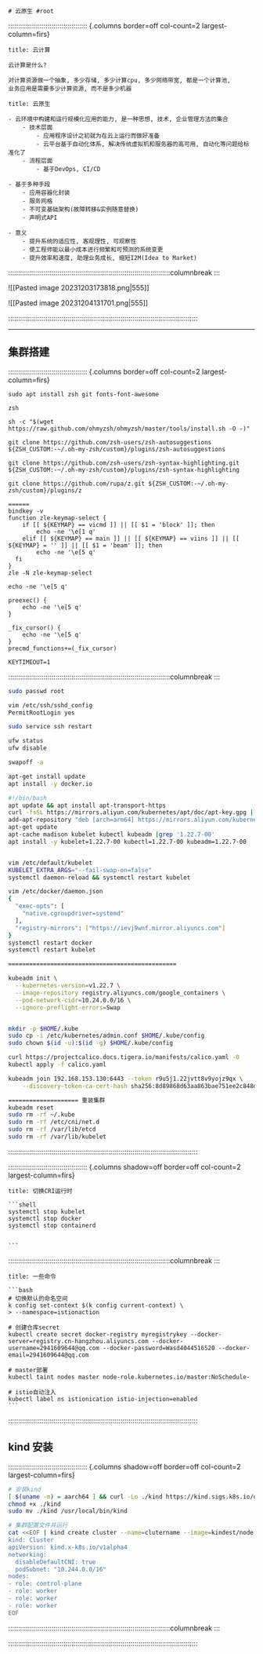 	# 云原生 #root 

:::::::::::::::::::::::::::::::::::::::: {.columns border=off col-count=2 largest-column=firs}

~~~ad-danger
title: 云计算

云计算是什么? 

对计算资源做一个抽象, 多少存储, 多少计算cpu, 多少网络带宽, 都是一个计算池, 
业务应用是需要多少计算资源, 而不是多少机器
~~~


~~~ad-note
title: 云原生

- 云环境中构建和运行规模化应用的能力, 是一种思想, 技术, 企业管理方法的集合
	- 技术层面
		- 应用程序设计之初就为在云上运行而做好准备
		- 云平台基于自动化体系, 解决传统虚拟机和服务器的高可用, 自动化等问题给标准化了
	- 流程层面
		- 基于DevOps, CI/CD

- 基于多种手段
	- 应用容器化封装
	- 服务网格
	- 不可变基础架构(故障转移&实例随意替换)
	- 声明式API

- 意义
	- 提升系统的适应性, 客观理性, 可观察性
	- 使工程师能以最小成本进行频繁和可预测的系统变更
	- 提升效率和速度, 助理业务成长, 缩短I2M(Idea to Market)
~~~

::::::::::::::::::::::::::::::::::::::::::::::::::::::::::::::::::::::::::::::::::columnbreak
:::

![[Pasted image 20231203173818.png|555]]

![[Pasted image 20231204131701.png|555]]

::::::::::::::::::::::::::::::::::::::::::::::::::::::::::::::::::::::::::::::::::::::::::::::::

---

## 集群搭建
:::::::::::::::::::::::::::::::::::::::: {.columns border=off col-count=2 largest-column=firs}

```shell
sudo apt install zsh git fonts-font-awesome

zsh 

sh -c "$(wget https://raw.github.com/ohmyzsh/ohmyzsh/master/tools/install.sh -O -)"

git clone https://github.com/zsh-users/zsh-autosuggestions ${ZSH_CUSTOM:-~/.oh-my-zsh/custom}/plugins/zsh-autosuggestions

git clone https://github.com/zsh-users/zsh-syntax-highlighting.git ${ZSH_CUSTOM:-~/.oh-my-zsh/custom}/plugins/zsh-syntax-highlighting

git clone https://github.com/rupa/z.git ${ZSH_CUSTOM:-~/.oh-my-zsh/custom}/plugins/z

======
bindkey -v	
function zle-keymap-select {
	if [[ ${KEYMAP} == vicmd ]] || [[ $1 = 'block' ]]; then
		echo -ne '\e[1 q'
	elif [[ ${KEYMAP} == main ]] || [[ ${KEYMAP} == viins ]] || [[ ${KEYMAP} = '' ]] || [[ $1 = 'beam' ]]; then
		echo -ne '\e[5 q'
  fi
}
zle -N zle-keymap-select

echo -ne '\e[5 q'

preexec() {
	echo -ne '\e[5 q'
}

_fix_cursor() {
	echo -ne '\e[5 q'
}
precmd_functions+=(_fix_cursor)

KEYTIMEOUT=1
```

::::::::::::::::::::::::::::::::::::::::::::::::::::::::::::::::::::::::::::::::::columnbreak
:::

```bash
sudo passwd root

vim /etc/ssh/sshd_config
PermitRootLogin yes

sudo service ssh restart 

ufw status 
ufw disable

swapoff -a

apt-get install update
apt install -y docker.io

#!/bin/bash
apt update && apt install apt-transport-https
curl -fsSL https://mirrors.aliyun.com/kubernetes/apt/doc/apt-key.gpg | apt-key add -
add-apt-repository "deb [arch=arm64] https://mirrors.aliyun.com/kubernetes/apt/ kubernetes-xenial main"
apt-get update
apt-cache madison kubelet kubectl kubeadm |grep '1.22.7-00' 
apt install -y kubelet=1.22.7-00 kubectl=1.22.7-00 kubeadm=1.22.7-00


vim /etc/default/kubelet
KUBELET_EXTRA_ARGS="--fail-swap-on=false"
systemctl daemon-reload && systemctl restart kubelet

vim /etc/docker/daemon.json
{
  "exec-opts": [
    "native.cgroupdriver=systemd"
  ], 
  "registry-mirrors": ["https://ievj9wnf.mirror.aliyuncs.com"] 
}
systemctl restart docker
systemctl restart kubelet

================================================

kubeadm init \
  --kubernetes-version=v1.22.7 \
  --image-repository registry.aliyuncs.com/google_containers \
  --pod-network-cidr=10.24.0.0/16 \
  --ignore-preflight-errors=Swap


mkdir -p $HOME/.kube
sudo cp -i /etc/kubernetes/admin.conf $HOME/.kube/config
sudo chown $(id -u):$(id -g) $HOME/.kube/config

curl https://projectcalico.docs.tigera.io/manifests/calico.yaml -O
kubectl apply -f calico.yaml

kubeadm join 192.168.153.130:6443 --token r9u5j1.22jvtt8v9yojz9qx \
    --discovery-token-ca-cert-hash sha256:8d89868d63aa863bae751ee2c848d8417ca7e464ee905afa99a15fb15a680191

==================== 重装集群
kubeadm reset
sudo rm -rf ~/.kube
sudo rm -rf /etc/cni/net.d
sudo rm -rf /var/lib/etcd
sudo rm -rf /var/lib/kubelet
```


::::::::::::::::::::::::::::::::::::::::::::::::::::::::::::::::::::::::::::::::::::::::::::::::

:::::::::::::::::::::::::::::::::::::::: {.columns shadow=off border=off col-count=2 largest-column=firs}

~~~ad-primary
title: 切换CRI运行时

```shell
systemctl stop kubelet
systemctl stop docker
systemctl stop containerd


```
~~~

::::::::::::::::::::::::::::::::::::::::::::::::::::::::::::::::::::::::::::::::::columnbreak
:::

~~~ad-danger
title: 一些命令

```bash
# 切换默认的命名空间
k config set-context $(k config current-context) \
> --namespace=istionaction

# 创建仓库secret
kubectl create secret docker-registry myregistrykey --docker-server=registry.cn-hangzhou.aliyuncs.com --docker-username=2941609644@qq.com --docker-password=Wasd4044516520 --docker-email=2941609644@qq.com

# master部署
kubectl taint nodes master node-role.kubernetes.io/master:NoSchedule-

# istio自动注入
kubectl label ns istionication istio-injection=enabled
```
~~~

::::::::::::::::::::::::::::::::::::::::::::::::::::::::::::::::::::::::::::::::::::::::::::::::
## kind 安装

:::::::::::::::::::::::::::::::::::::::: {.columns shadow=off border=off col-count=2 largest-column=firs}

```bash
# 安装kind
[ $(uname -m) = aarch64 ] && curl -Lo ./kind https://kind.sigs.k8s.io/dl/v0.20.0/kind-linux-arm64
chmod +x ./kind
sudo mv ./kind /usr/local/bin/kind

# 集群配置文件并运行
cat <<EOF | kind create cluster --name=clutername --image=kindest/node:v1.23.4 --config=-
kind: Cluster
apiVersion: kind.x-k8s.io/v1alpha4
networking:
  disableDefaultCNI: true
  podSubnet: "10.244.0.0/16"
nodes:
- role: control-plane
- role: worker
- role: worker
- role: worker
EOF


```

::::::::::::::::::::::::::::::::::::::::::::::::::::::::::::::::::::::::::::::::::columnbreak
:::



::::::::::::::::::::::::::::::::::::::::::::::::::::::::::::::::::::::::::::::::::::::::::::::::
